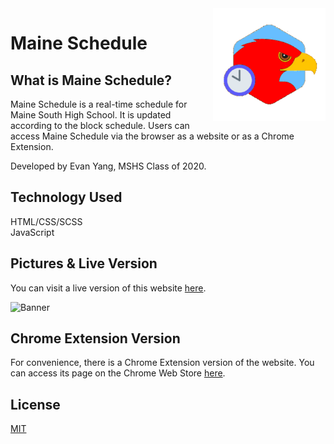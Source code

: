 <img src="icon/android-chrome-256x256.png" align="right" width="180px"/>

# Maine Schedule

## What is Maine Schedule?
Maine Schedule is a real-time schedule for Maine South High School. It is updated according to the block schedule. Users can access Maine Schedule via the browser as a website or as a Chrome Extension.


Developed by Evan Yang, MSHS Class of 2020.

## Technology Used
HTML/CSS/SCSS \
JavaScript

## Pictures & Live Version
You can visit a live version of this website [here](https://maineschedule.github.io/).

![Banner](https://i.imgur.com/E7HPZlJ.png)

## Chrome Extension Version
For convenience, there is a Chrome Extension version of the website. You can access its page on the Chrome Web Store [here](https://chrome.google.com/webstore/detail/maine-schedule/jjnnbnbiakbogkjipbikbfogangebjdh).

## License
[MIT](https://choosealicense.com/licenses/mit/)
